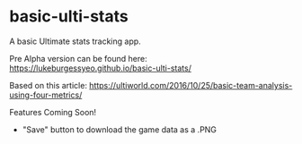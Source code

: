 # basic-ulti-stats
A basic Ultimate stats tracking app.


Pre Alpha version can be found here: https://lukeburgessyeo.github.io/basic-ulti-stats/

Based on this article: https://ultiworld.com/2016/10/25/basic-team-analysis-using-four-metrics/


Features Coming Soon!
- "Save" button to download the game data as a .PNG
